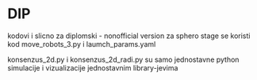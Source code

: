 # DIP
kodovi i slicno za diplomski - nonofficial version
za sphero stage se koristi kod move_robots_3.py i laumch_params.yaml

konsenzus_2d.py i konsenzus_2d_radi.py su samo jednostavne python simulacije i vizualizacije jednostavnim library-jevima 
